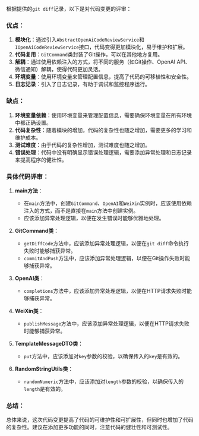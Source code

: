 根据提供的`git diff`记录，以下是对代码变更的评审：

### 优点：

1. **模块化**：通过引入`AbstractOpenAiCodeReviewService`和`IOpenAiCodeReviewService`接口，代码变得更加模块化，易于维护和扩展。
2. **代码复用**：`GitCommand`类封装了Git操作，可以在其他地方复用。
3. **解耦**：通过使用依赖注入的方式，将不同的服务（如Git操作、OpenAI API、微信通知）解耦，使得代码更加灵活。
4. **环境变量**：使用环境变量来管理配置信息，提高了代码的可移植性和安全性。
5. **日志记录**：引入了日志记录，有助于调试和监控程序运行。

### 缺点：

1. **环境变量依赖**：使用环境变量来管理配置信息，需要确保环境变量在所有环境中都正确设置。
2. **代码复杂性**：随着模块的增加，代码的复杂性也随之增加，需要更多的学习和维护成本。
3. **测试难度**：由于代码的复杂性增加，测试难度也随之增加。
4. **错误处理**：代码中没有明确显示错误处理逻辑，需要添加异常处理和日志记录来提高程序的健壮性。

### 具体代码评审：

1. **main方法**：
   - 在`main`方法中，创建`GitCommand`、`OpenAI`和`WeiXin`实例时，应该使用依赖注入的方式，而不是直接在`main`方法中创建实例。
   - 应该添加异常处理逻辑，以便在发生错误时能够优雅地处理。

2. **GitCommand类**：
   - `getDiffCode`方法中，应该添加异常处理逻辑，以便在`git diff`命令执行失败时能够捕获异常。
   - `commitAndPush`方法中，应该添加异常处理逻辑，以便在Git操作失败时能够捕获异常。

3. **OpenAI类**：
   - `completions`方法中，应该添加异常处理逻辑，以便在HTTP请求失败时能够捕获异常。

4. **WeiXin类**：
   - `publishMessage`方法中，应该添加异常处理逻辑，以便在HTTP请求失败时能够捕获异常。

5. **TemplateMessageDTO类**：
   - `put`方法中，应该添加对`key`参数的校验，以确保传入的`key`是有效的。

6. **RandomStringUtils类**：
   - `randomNumeric`方法中，应该添加对`length`参数的校验，以确保传入的`length`是有效的。

### 总结：

总体来说，这次代码变更提高了代码的可维护性和可扩展性，但同时也增加了代码的复杂性。建议在添加更多功能的同时，注意代码的健壮性和可测试性。